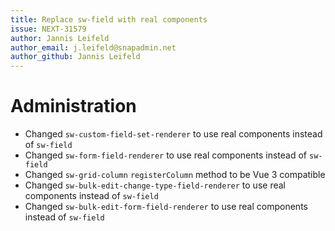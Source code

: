 ```yaml
---
title: Replace sw-field with real components
issue: NEXT-31579
author: Jannis Leifeld
author_email: j.leifeld@snapadmin.net
author_github: Jannis Leifeld
---
```

# Administration
* Changed `sw-custom-field-set-renderer` to use real components instead of `sw-field`
* Changed `sw-form-field-renderer` to use real components instead of `sw-field`
* Changed `sw-grid-column` `registerColumn` method to be Vue 3 compatible
* Changed `sw-bulk-edit-change-type-field-renderer` to use real components instead of `sw-field`
* Changed `sw-bulk-edit-form-field-renderer` to use real components instead of `sw-field`
